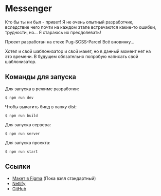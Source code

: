 # Messenger
Кто бы ты ни был - привет!
Я не очень опытный разработчик, вследствие чего почти на каждом этапе
встречаются какие-то ошибки, трудности, но... Я стараюсь их преодолевать!

Проект разработан на стеке Pug-SCSS-Parcel
Всё вновинку...

Хотел и свой шаблонизатор и свой макет, но в данный момент нет на это времени.
В будущем обязательно попробую написать свой шаблонизатор.


## Команды для запуска
Для запуска в режиме разработки:
```
$ npm run dev
```
Чтобы выкатить билд в папку dist:
```
$ npm run build
```
Для запуска сервера:
```
$ npm run server
```
Для запуска проекта:
```
$ npm run start
```

## Ссылки

- [Макет в Figma](https://www.figma.com/file/24EUnEHGEDNLdOcxg7ULwV/Chat?node-id=0%3A1) (Пока взял стандартный)
- [Netlify](https://vigilant-albattani-135a28.netlify.app/)
- [GitHub](https://github.com/RX-ON/Messenger)
